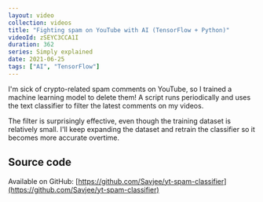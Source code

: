 ```yaml
---
layout: video
collection: videos
title: "Fighting spam on YouTube with AI (TensorFlow + Python)"
videoId: zSEYC3CCA1I
duration: 362
series: Simply explained
date: 2021-06-25
tags: ["AI", "TensorFlow"]
---
```


I'm sick of crypto-related spam comments on YouTube, so I trained a machine learning model to delete them! A script runs periodically and uses the text classifier to filter the latest comments on my videos.

The filter is surprisingly effective, even though the training dataset is relatively small. I'll keep expanding the dataset and retrain the classifier so it becomes more accurate overtime.

<!--more-->


## Source code
Available on GitHub: [https://github.com/Savjee/yt-spam-classifier](https://github.com/Savjee/yt-spam-classifier)